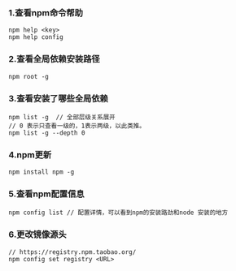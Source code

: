 
### 1.查看npm命令帮助  

```
npm help <key>
npm help config
```
### 2.查看全局依赖安装路径

```
npm root -g
```  

### 3.查看安装了哪些全局依赖

```
npm list -g  // 全部层级关系展开
// 0 表示只查看一级的，1表示两级，以此类推。
npm list -g --depth 0
```


### 4.npm更新

```
npm install npm -g
```

### 5.查看npm配置信息

```
npm config list // 配置详情，可以看到npm的安装路劲和node 安装的地方
```

### 6.更改镜像源头

```
// https://registry.npm.taobao.org/ 
npm config set registry <URL>
```